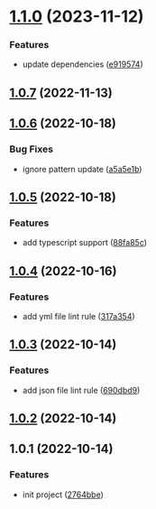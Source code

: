 # [1.1.0](https://github.com/liuxingyu521/esling-config/compare/v1.0.7...v1.1.0) (2023-11-12)


### Features

* update dependencies ([e919574](https://github.com/liuxingyu521/esling-config/commit/e9195742dda7c100b8c016d1aa247b91b3e3174c))



## [1.0.7](https://github.com/liuxingyu521/eslint-config/compare/v1.0.6...v1.0.7) (2022-11-13)



## [1.0.6](https://github.com/liuxingyu521/eslint-config/compare/v1.0.5...v1.0.6) (2022-10-18)


### Bug Fixes

* ignore pattern update ([a5a5e1b](https://github.com/liuxingyu521/eslint-config/commit/a5a5e1b6b0de20f99f1693006c45d52b2929c522))



## [1.0.5](https://github.com/liuxingyu521/eslint-config/compare/v1.0.4...v1.0.5) (2022-10-18)


### Features

* add typescript support ([88fa85c](https://github.com/liuxingyu521/eslint-config/commit/88fa85ced59055fc816e3b914116b82995dd6df9))



## [1.0.4](https://github.com/liuxingyu521/eslint-config/compare/v1.0.3...v1.0.4) (2022-10-16)


### Features

* add yml file lint rule ([317a354](https://github.com/liuxingyu521/eslint-config/commit/317a3541980332f63fed16e298717b15b80fa2dc))



## [1.0.3](https://github.com/liuxingyu521/eslint-config/compare/v1.0.2...v1.0.3) (2022-10-14)


### Features

* add json file lint rule ([690dbd9](https://github.com/liuxingyu521/eslint-config/commit/690dbd9b3508ecf7e4042ae5f87bfc816fc71917))



## [1.0.2](https://github.com/liuxingyu521/esling-config/compare/v1.0.1...v1.0.2) (2022-10-14)



## 1.0.1 (2022-10-14)


### Features

* init project ([2764bbe](https://github.com/liuxingyu521/esling-config/commit/2764bbe524f3375b0ffd6a63a0ae1e208da6ae98))



